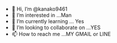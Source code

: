 - 👋 Hi, I’m @kanako9461
- 👀 I’m interested in ...Man
- 🌱 I’m currently learning ... Yes
- 💞️ I’m looking to collaborate on ...YES
- 📫 How to reach me ...MY GMAIL or LINE

<!---
kanako9461/kanako9461 is a ✨ special ✨ repository because its `README.md` (this file) appears on your GitHub profile.
You can click the Preview link to take a look at your changes.
--->
